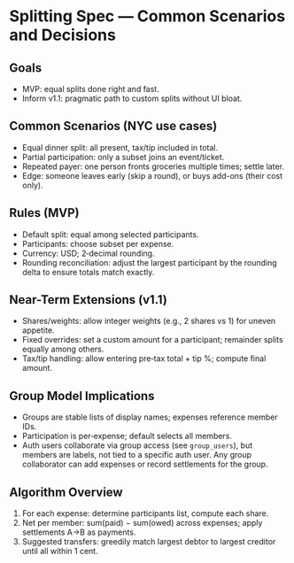 # Splitting Spec — Common Scenarios and Decisions

## Goals
- MVP: equal splits done right and fast.
- Inform v1.1: pragmatic path to custom splits without UI bloat.

## Common Scenarios (NYC use cases)
- Equal dinner split: all present, tax/tip included in total.
- Partial participation: only a subset joins an event/ticket.
- Repeated payer: one person fronts groceries multiple times; settle later.
- Edge: someone leaves early (skip a round), or buys add-ons (their cost only).

## Rules (MVP)
- Default split: equal among selected participants.
- Participants: choose subset per expense.
- Currency: USD; 2‑decimal rounding.
- Rounding reconciliation: adjust the largest participant by the rounding delta to ensure totals match exactly.

## Near-Term Extensions (v1.1)
- Shares/weights: allow integer weights (e.g., 2 shares vs 1) for uneven appetite.
- Fixed overrides: set a custom amount for a participant; remainder splits equally among others.
- Tax/tip handling: allow entering pre‑tax total + tip %; compute final amount.

## Group Model Implications
- Groups are stable lists of display names; expenses reference member IDs.
- Participation is per‑expense; default selects all members.
- Auth users collaborate via group access (see `group_users`), but members are labels, not tied to a specific auth user. Any group collaborator can add expenses or record settlements for the group.

## Algorithm Overview
1) For each expense: determine participants list, compute each share.
2) Net per member: sum(paid) − sum(owed) across expenses; apply settlements A→B as payments.
3) Suggested transfers: greedily match largest debtor to largest creditor until all within 1 cent.
